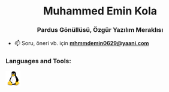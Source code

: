 <h1 align="center">Muhammed Emin Kola</h1>
<h3 align="center">Pardus Gönüllüsü, Özgür Yazılım Meraklısı</h3>


- 📫 Soru, öneri vb. için  **mhmmdemin0629@yaani.com**


<h3 align="left">Languages and Tools:</h3>
<p align="left"> <a href="https://www.linux.org/" target="_blank" rel="noreferrer"> <img src="https://raw.githubusercontent.com/devicons/devicon/master/icons/linux/linux-original.svg" alt="linux" width="40" height="40"/> </a> </p>

